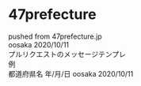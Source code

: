 # 47prefecture
pushed from 47prefecture.jp  
oosaka 2020/10/11  
プルリクエストのメッセージテンプレ  
例  
都道府県名 年/月/日
oosaka 2020/10/11
